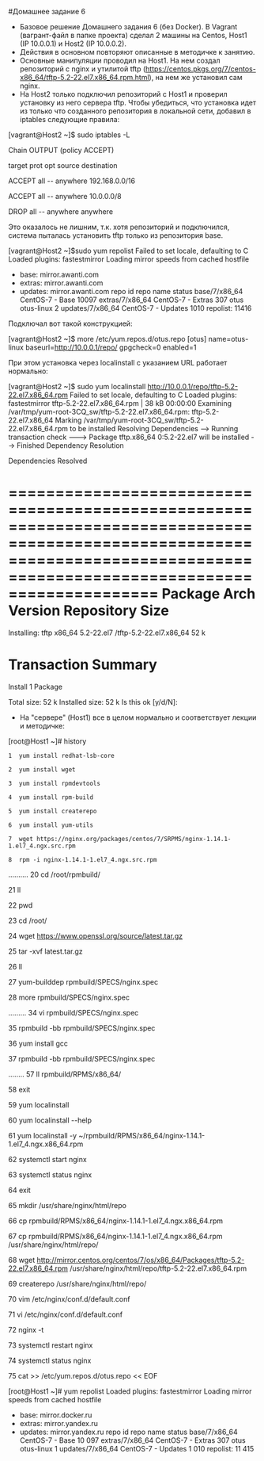 

#Домашнее задание 6 

- Базовое решение Домашнего задания 6 (без Docker). В Vagrant (вагрант-файл в папке проекта) сделал 2 машины на Centos, Host1 (IP 10.0.0.1) и Host2 (IP 10.0.0.2).
- Действия в основном повторяют описанные в методичке к занятию.
- Основные манипуляции проводил на Host1. На нем создал репозиторий с nginx и утилитой tftp (https://centos.pkgs.org/7/centos-x86_64/tftp-5.2-22.el7.x86_64.rpm.html), на нем же установил сам nginx.
- На Host2 только подключил репозиторий с Host1 и проверил установку из него сервера tftp. Чтобы убедиться, что установка идет из только что созданного репозитория в локальной сети, добавил в iptables следующие правила:

[vagrant@Host2 ~]$ sudo iptables -L

Chain OUTPUT (policy ACCEPT)

target     prot opt source               destination

ACCEPT     all  --  anywhere             192.168.0.0/16

ACCEPT     all  --  anywhere             10.0.0.0/8

DROP       all  --  anywhere             anywhere



Это оказалось не лишним, т.к. хотя репозиторий и подключился, система пыталась установить tftp только из репозитория base.

[vagrant@Host2 ~]$sudo yum repolist
Failed to set locale, defaulting to C
Loaded plugins: fastestmirror
Loading mirror speeds from cached hostfile
 * base: mirror.awanti.com
 * extras: mirror.awanti.com
 * updates: mirror.awanti.com
repo id                                                                           repo name                                                                           status
base/7/x86_64                                                                     CentOS-7 - Base                                                                     10097
extras/7/x86_64                                                                   CentOS-7 - Extras                                                                     307
otus                                                                              otus-linux                                                                              2
updates/7/x86_64                                                                  CentOS-7 - Updates                                                                   1010
repolist: 11416

Подключал вот такой конструкцией:

[vagrant@Host2 ~]$ more /etc/yum.repos.d/otus.repo
[otus]
name=otus-linux
baseurl=http://10.0.0.1/repo/
gpgcheck=0
enabled=1

При этом установка через localinstall с указанием URL работает нормально:

[vagrant@Host2 ~]$ sudo yum localinstall http://10.0.0.1/repo/tftp-5.2-22.el7.x86_64.rpm
Failed to set locale, defaulting to C
Loaded plugins: fastestmirror
tftp-5.2-22.el7.x86_64.rpm                                                                                                                           |  38 kB  00:00:00
Examining /var/tmp/yum-root-3CQ_sw/tftp-5.2-22.el7.x86_64.rpm: tftp-5.2-22.el7.x86_64
Marking /var/tmp/yum-root-3CQ_sw/tftp-5.2-22.el7.x86_64.rpm to be installed
Resolving Dependencies
--> Running transaction check
---> Package tftp.x86_64 0:5.2-22.el7 will be installed
--> Finished Dependency Resolution

Dependencies Resolved

============================================================================================================================================================================
 Package                           Arch                                Version                                   Repository                                            Size
============================================================================================================================================================================
Installing:
 tftp                              x86_64                              5.2-22.el7                                /tftp-5.2-22.el7.x86_64                               52 k

Transaction Summary
============================================================================================================================================================================
Install  1 Package

Total size: 52 k
Installed size: 52 k
Is this ok [y/d/N]:



- На "сервере" (Host1) все в целом нормально и соответствует лекции и методичке:

[root@Host1 ~]# history

    1  yum install redhat-lsb-core

    2  yum install wget

    3  yum install rpmdevtools

    4  yum install rpm-build

    5  yum install createrepo

    6  yum install yum-utils

    7  wget https://nginx.org/packages/centos/7/SRPMS/nginx-1.14.1-1.el7_4.ngx.src.rpm

    8  rpm -i nginx-1.14.1-1.el7_4.ngx.src.rpm

   ..........
   20  cd /root/rpmbuild/

   21  ll

   22  pwd

   23  cd /root/

   24  wget https://www.openssl.org/source/latest.tar.gz

   25  tar -xvf latest.tar.gz

   26  ll

   27  yum-builddep rpmbuild/SPECS/nginx.spec

   28  more rpmbuild/SPECS/nginx.spec

   .........
   34  vi rpmbuild/SPECS/nginx.spec

   35  rpmbuild -bb rpmbuild/SPECS/nginx.spec

   36  yum install gcc

   37  rpmbuild -bb rpmbuild/SPECS/nginx.spec

   ........
   57  ll rpmbuild/RPMS/x86_64/

   58  exit

   59  yum localinstall

   60  yum localinstall --help

   61  yum localinstall -y ~/rpmbuild/RPMS/x86_64/nginx-1.14.1-1.el7_4.ngx.x86_64.rpm

   62  systemctl start nginx

   63  systemctl status nginx

   64  exit

   65  mkdir /usr/share/nginx/html/repo

   66  cp rpmbuild/RPMS/x86_64/nginx-1.14.1-1.el7_4.ngx.x86_64.rpm

   67  cp rpmbuild/RPMS/x86_64/nginx-1.14.1-1.el7_4.ngx.x86_64.rpm /usr/share/nginx/html/repo/

   68  wget http://mirror.centos.org/centos/7/os/x86_64/Packages/tftp-5.2-22.el7.x86_64.rpm /usr/share/nginx/html/repo/tftp-5.2-22.el7.x86_64.rpm

   69  createrepo /usr/share/nginx/html/repo/

   70  vim /etc/nginx/conf.d/default.conf

   71  vi /etc/nginx/conf.d/default.conf

   72  nginx -t

   73  systemctl restart nginx

   74  systemctl status nginx

   75  cat >> /etc/yum.repos.d/otus.repo << EOF


[root@Host1 ~]# yum repolist
Loaded plugins: fastestmirror
Loading mirror speeds from cached hostfile
 * base: mirror.docker.ru
 * extras: mirror.yandex.ru
 * updates: mirror.yandex.ru
repo id                                                                                                           repo name                                                                                                            status
base/7/x86_64                                                                                                     CentOS-7 - Base                                                                                                      10 097
extras/7/x86_64                                                                                                   CentOS-7 - Extras                                                                                                       307
otus                                                                                                              otus-linux                                                                                                                1
updates/7/x86_64                                                                                                  CentOS-7 - Updates                                                                                                    1 010
repolist: 11 415


